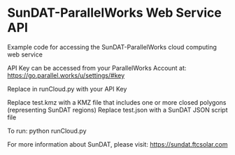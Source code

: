 # SunDAT-ParallelWorks Web Service API
Example code for accessing the SunDAT-ParallelWorks cloud computing web service

API Key can be accessed from your ParallelWorks Account at:
https://go.parallel.works/u/settings/#key

Replace <APIKEY> in runCloud.py with your API Key

Replace test.kmz with a KMZ file that includes one or more closed polygons (representing SunDAT regions)
Replace test.json with a SunDAT JSON script file

To run:
python runCloud.py

For more information about SunDAT, please visit:
https://sundat.ftcsolar.com
